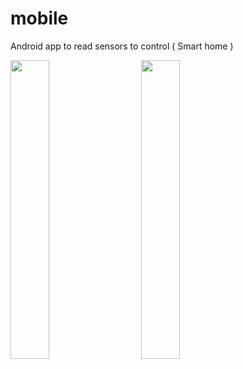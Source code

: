 # mobile

Android app to read sensors to control ( Smart home )



<div>

<img src = "https://user-images.githubusercontent.com/54688005/104103014-88522400-52a8-11eb-9d02-6f5fa860ddcc.jpg" width = 35%>
  <img width ="5%"/> 
<img src = "https://user-images.githubusercontent.com/54688005/104103015-8a1be780-52a8-11eb-8ece-a868b7432f12.jpg" width = 35%>
</div>


</div>
